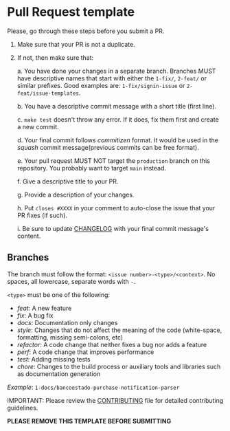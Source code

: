 # Pull Request template

Please, go through these steps before you submit a PR.

1. Make sure that your PR is not a duplicate.
2. If not, then make sure that:

   a. You have done your changes in a separate branch. Branches MUST have descriptive names that start with either the `1-fix/`, `2-feat/` or similar prefixes. Good examples are: `1-fix/signin-issue` or `2-feat/issue-templates`.

   b. You have a descriptive commit message with a short title (first line).

   c. `make test` doesn't throw any error. If it does, fix them first and create a new commit.

   d. Your final commit follows _commitizen_ format. It would be used in the _squash_ commit message(previous commits can be free format).

   e. Your pull request MUST NOT target the `production` branch on this repository. You probably want to target `main` instead.

   f. Give a descriptive title to your PR.

   g. Provide a description of your changes.

   h. Put `closes #XXXX` in your comment to auto-close the issue that your PR fixes (if such).

   i. Be sure to update [CHANGELOG](../CHANGELOG.adoc) with your final commit message's content.

## Branches

The branch must follow the format: `<issue number>-<type>/<context>`.
No spaces, all lowercase, separate words with `-`.

`<type>` must be one of the following:

- _feat_: A new feature
- _fix_: A bug fix
- _docs_: Documentation only changes
- _style_: Changes that do not affect the meaning of the code (white-space, formatting, missing
  semi-colons, etc)
- _refactor_: A code change that neither fixes a bug nor adds a feature
- _perf_: A code change that improves performance
- _test_: Adding missing tests
- _chore_: Changes to the build process or auxiliary tools and libraries such as documentation
  generation

_Example_: `1-docs/bancoestado-purchase-notification-parser`

IMPORTANT: Please review the [CONTRIBUTING](../CONTRIBUTING.adoc) file for detailed contributing guidelines.

**PLEASE REMOVE THIS TEMPLATE BEFORE SUBMITTING**

